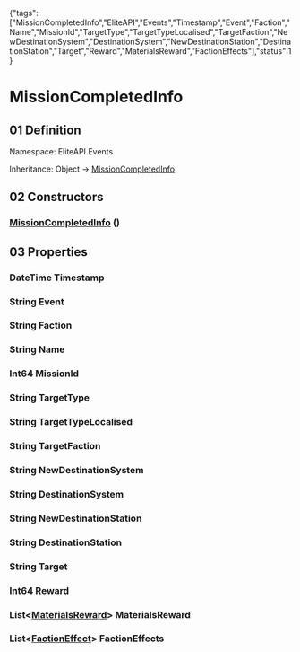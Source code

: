 {"tags":["MissionCompletedInfo","EliteAPI","Events","Timestamp","Event","Faction","Name","MissionId","TargetType","TargetTypeLocalised","TargetFaction","NewDestinationSystem","DestinationSystem","NewDestinationStation","DestinationStation","Target","Reward","MaterialsReward","FactionEffects"],"status":1}

# MissionCompletedInfo

## 01 Definition

Namespace: <span class='code'>EliteAPI.Events</span>

Inheritance: <span class='code'>Object</span> → <span class='code'>[MissionCompletedInfo](../../EliteAPI/Events/MissionCompletedInfo.html)</span>

## 02 Constructors

### <span class='code'>[MissionCompletedInfo](../../EliteAPI/Events/MissionCompletedInfo.html)</span> ()

## 03 Properties

### <span class='code'>DateTime</span> Timestamp

### <span class='code'>String</span> Event

### <span class='code'>String</span> Faction

### <span class='code'>String</span> Name

### <span class='code'>Int64</span> MissionId

### <span class='code'>String</span> TargetType

### <span class='code'>String</span> TargetTypeLocalised

### <span class='code'>String</span> TargetFaction

### <span class='code'>String</span> NewDestinationSystem

### <span class='code'>String</span> DestinationSystem

### <span class='code'>String</span> NewDestinationStation

### <span class='code'>String</span> DestinationStation

### <span class='code'>String</span> Target

### <span class='code'>Int64</span> Reward

### <span class='code'>List<[MaterialsReward](../../EliteAPI/Events/MaterialsReward.html)></span> MaterialsReward

### <span class='code'>List<[FactionEffect](../../EliteAPI/Events/FactionEffect.html)></span> FactionEffects


